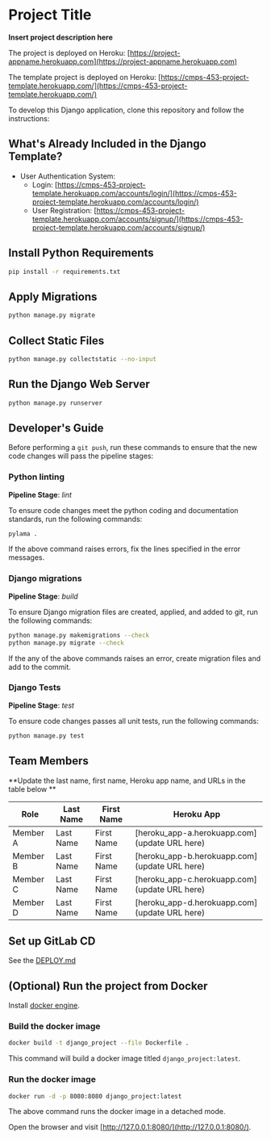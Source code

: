 # Project Title

**Insert project description here**

The project is deployed on Heroku: [https://project-appname.herokuapp.com](https://project-appname.herokuapp.com)

The template project is deployed on Heroku: [https://cmps-453-project-template.herokuapp.com/](https://cmps-453-project-template.herokuapp.com/)

To develop this Django application, clone this repository and follow the instructions:

## What's Already Included in the Django Template?

-   User Authentication System:
    -   Login: [https://cmps-453-project-template.herokuapp.com/accounts/login/](https://cmps-453-project-template.herokuapp.com/accounts/login/)
    -   User Registration: [https://cmps-453-project-template.herokuapp.com/accounts/signup/](https://cmps-453-project-template.herokuapp.com/accounts/signup/)

## Install Python Requirements

```bash
pip install -r requirements.txt
```

## Apply Migrations

```bash
python manage.py migrate
```

## Collect Static Files

```bash
python manage.py collectstatic --no-input
```

## Run the Django Web Server

```bash
python manage.py runserver
```

## Developer's Guide

Before performing a `git push`, run these commands to ensure that the new code changes will pass
the pipeline stages:

### Python linting

**Pipeline Stage**: _lint_

To ensure code changes meet the python coding and documentation standards, run the following
commands:

```bash
pylama .
```

If the above command raises errors, fix the lines specified in the error messages.

### Django migrations

**Pipeline Stage**: _build_

To ensure Django migration files are created, applied, and added to git, run the following commands:

```bash
python manage.py makemigrations --check
python manage.py migrate --check
```

If the any of the above commands raises an error, create migration files and add to the commit.

### Django Tests

**Pipeline Stage**: _test_

To ensure code changes passes all unit tests, run the following commands:

```bash
python manage.py test
```

## Team Members

**Update the last name, first name, Heroku app name, and URLs in the table below **

| Role     | Last Name | First Name | Heroku App                                    |
| -------- | --------- | ---------- | --------------------------------------------- |
| Member A | Last Name | First Name | [heroku_app-a.herokuapp.com](update URL here) |
| Member B | Last Name | First Name | [heroku_app-b.herokuapp.com](update URL here) |
| Member C | Last Name | First Name | [heroku_app-c.herokuapp.com](update URL here) |
| Member D | Last Name | First Name | [heroku_app-d.herokuapp.com](update URL here) |

## Set up GitLab CD

See the [DEPLOY.md](DEPLOY.md)

## (Optional) Run the project from Docker

Install [docker engine](https://docs.docker.com/engine/install/).

### Build the docker image

```bash
docker build -t django_project --file Dockerfile .
```

This command will build a docker image titled `django_project:latest`.

### Run the docker image

```bash
docker run -d -p 8080:8080 django_project:latest
```

The above command runs the docker image in a detached mode.

Open the browser and visit [http://127.0.0.1:8080/](http://127.0.0.1:8080/).
